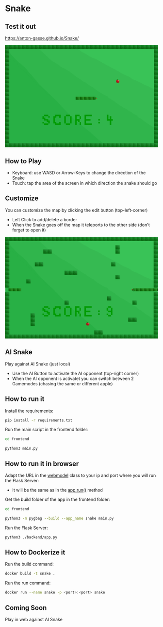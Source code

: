 # Snake

## Test it out
https://anton-gasse.github.io/Snake/

![standard map](https://github.com/Anton-Gasse/Snake/blob/main/frontend/utils/readme_snake.png?raw=true)

## How to Play
* Keyboard: use WASD or Arrow-Keys to change the direction of the Snake
* Touch: tap the area of the screen in which direction the snake should go

## Customize
You can customize the map by clicking the edit button (top-left-corner)
* Left Click to add/delete a border
* When the Snake goes off the map it teleports to the other side (don't forget to open it)

![custom map](https://github.com/Anton-Gasse/Snake/blob/main/frontend/utils/readme_snake_custom.png?raw=true)

## AI Snake
Play against AI Snake (just local)
* Use the AI Button to activate the AI opponent (top-right corner)
* When the AI opponent is activatet you can switch between 2 Gamemodes (chasing the same or different apple)

## How to run it
Install the requirements:
```sh
pip install -r requirements.txt
```
Run the main script in the frontend folder:
```sh
cd frontend
```
```sh
python3 main.py
```

## How to run it in browser
Adapt the URL in the [webmodel](./frontend/webmodel.py) class to your ip and port where you will run the Flask Server:
* It will be the same as in the [app.run()](./backend/app.py) method

Get the build folder of the app in the frontend folder:
```sh
cd frontend
```
```sh
python3 -m pygbag --build --app_name snake main.py
```
Run the Flask Server:
```sh
python3 ./backend/app.py
```

## How to Dockerize it
Run the build command:
```sh
docker build -t snake .
```
Run the run command:
```sh
docker run --name snake -p <port>:<port> snake
```

## Coming Soon
Play in web against AI Snake
